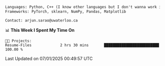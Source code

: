 ```txt
Languages: Python, C++ (I know other languages but I don't wanna work in em)
Frameworks: PyTorch, sklearn, NumPy, Pandas, Matplotlib

Contact: arjun.sarao@uwaterloo.ca
```

<!--START_SECTION:waka-->
📊 **This Week I Spent My Time On** 

```text
🐱‍💻 Projects: 
Resume-Files             2 hrs 30 mins       █████████████████████████   100.00 % 
```


 Last Updated on 07/01/2025 00:49:57 UTC
<!--END_SECTION:waka-->
